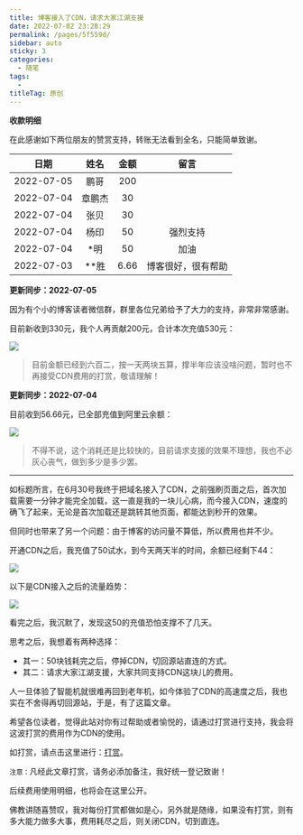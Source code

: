 ```yaml
---
title: 博客接入了CDN，请求大家江湖支援
date: 2022-07-02 23:28:29
permalink: /pages/5f559d/
sidebar: auto
sticky: 3
categories:
  - 随笔
tags:
  -
titleTag: 原创
---
```


**收款明细**

在此感谢如下两位朋友的赞赏支持，转账无法看到全名，只能简单致谢。

|    日期    |  姓名  | 金额 |        留言        |
| :--------: | :----: | :--: | :----------------: |
| 2022-07-05 |  鹏哥  | 200  |                    |
| 2022-07-04 | 章鹏杰 |  30  |                    |
| 2022-07-04 |  张贝  |  30  |                    |
| 2022-07-04 |  杨印  |  50  |      强烈支持      |
| 2022-07-04 |  *明   |  50  |        加油        |
| 2022-07-03 |  **胜  | 6.66 | 博客很好，很有帮助 |

**更新同步：2022-07-05**

因为有个小的博客读者微信群，群里各位兄弟给予了大力的支持，非常非常感谢。

目前新收到330元，我个人再贡献200元，合计本次充值530元：

![](http://t.eryajf.net/imgs/2022/07/d520bd101fb57b91.png)

> 目前金额已经到六百二，按一天两块五算，撑半年应该没啥问题，暂时也不再接受CDN费用的打赏，敬请理解！

**更新同步：2022-07-04**

目前收到56.66元，已全部充值到阿里云余额：

![](http://t.eryajf.net/imgs/2022/07/2e2e9cc37a0ee056.png)

> 不得不说，这个消耗还是比较快的，目前请求支援的效果不理想，我也不必灰心丧气，做到多少是多少罢。

------

如标题所言，在6月30号我终于把域名接入了CDN，之前强刷页面之后，首次加载需要一分钟才能完全加载，这一直是我的一块儿心病，而今接入CDN，速度的确飞了起来，无论是首次加载还是跳转其他页面，都能达到秒开的效果。

但同时也带来了另一个问题：由于博客的访问量不算低，所以费用也并不少。

开通CDN之后，我充值了50试水，到今天两天半的时间，余额已经剩下44：

![](http://t.eryajf.net/imgs/2022/07/9623d5e54fc3879e.png)

以下是CDN接入之后的流量趋势：

![](http://t.eryajf.net/imgs/2022/07/4980818ef75898ed.png)

看完之后，我沉默了，发现这50的充值恐怕支撑不了几天。

思考之后，我想着有两种选择：

- 其一：50块钱耗完之后，停掉CDN，切回源站直连的方式。
- 其二：请求大家江湖支援，大家共同支持CDN这块儿的费用。

人一旦体验了智能机就很难再回到老年机，如今体验了CDN的高速度之后，我也实在不舍得再切回源站，于是，有了这篇文章。

希望各位读者，觉得此站对你有过帮助或者愉悦的，请通过打赏进行支持，我会将这波打赏的费用作为CDN的使用。

如打赏，请点击这里进行：[打赏](https://wiki.eryajf.net/reward/)。

`注意：`凡经此文章打赏，请务必添加备注，我好统一登记致谢！

后续费用使用明细，也将会在这里公开。

佛教讲随喜赞叹，我对每份打赏都做如是心，另外就是随缘，如果没有打赏，则有多大能力做多大事，费用耗尽之后，则关闭CDN，切到直连。
